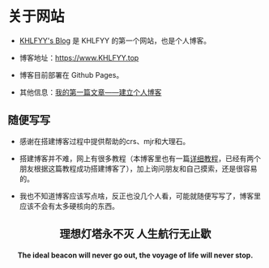 # 关于网站

- [KHLFYY's Blog](https://www.KHLFYY.top) 是 KHLFYY 的第一个网站，也是个人博客。

- 博客地址：<https://www.KHLFYY.top>

- 博客目前部署在 Github Pages。

- 其他信息：[我的第一篇文章——建立个人博客](https://www.khlfyy.top/posts/7b32366e/)

## 随便写写

- 感谢在搭建博客过程中提供帮助的crs、mjr和大理石。

- 搭建博客并不难，网上有很多教程（本博客里也有一篇[详细教程](https://www.khlfyy.top/posts/b637f248/)，已经有两个朋友根据这篇教程成功搭建博客了），加上询问朋友和自己摸索，还是很容易的。

- 我也不知道博客应该写点啥，反正也没几个人看，可能就随便写写了，博客里应该不会有太多硬核向的东西。

<p><div align=center><h2>理想灯塔永不灭 人生航行无止歇</h2>
<p><div align=center><h4>The ideal beacon will never go out, the voyage of life will never stop.</h4>
